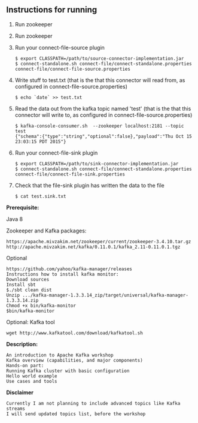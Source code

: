 Instructions for running
------------------------
1.  Run zookeeper

2.  Run zookeeper

3.  Run your connect-file-source plugin
    ```
    $ export CLASSPATH=/path/to/source-connector-implementation.jar
    $ connect-standalone.sh connect-file/connect-standalone.properties  connect-file/connect-file-source.properties
    ```
    
4.  Write stuff to test.txt (that is the that this connector will read from, as configured in connect-file-source.properties)
    ```
    $ echo `date` >> test.txt
    ```
    
5.  Read the data out from the kafka topic named 'test' (that is the that this connector will write to, as configured in connect-file-source.properties)
    ```
    $ kafka-console-consumer.sh  --zookeeper localhost:2181 --topic test
    {"schema":{"type":"string","optional":false},"payload":"Thu Oct 15 23:03:15 PDT 2015"}
    ```

6.  Run your connect-file-sink plugin
    ```
    $ export CLASSPATH=/path/to/sink-connector-implementation.jar
    $ connect-standalone.sh connect-file/connect-standalone.properties  connect-file/connect-file-sink.properties
    ```

7.  Check that the file-sink plugin has written the data to the file
    ```
    $ cat test.sink.txt
    ```


**Prerequisite:**

Java 8 

Zookeeper and Kafka packages: 
```
https://apache.mivzakim.net/zookeeper/current/zookeeper-3.4.10.tar.gz
http://apache.mivzakim.net/kafka/0.11.0.1/kafka_2.11-0.11.0.1.tgz
```
Optional
```
https://github.com/yahoo/kafka-manager/releases
Instructions how to install kafka monitor:
Download sources
Install sbt
$./sbt clean dist
Unzip .../kafka-manager-1.3.3.14_zip/target/universal/kafka-manager-1.3.3.14.zip
Chmod +x bin/kafka-monitor
$bin/kafka-monitor
```
Optional: Kafka tool 
```
wget http://www.kafkatool.com/download/kafkatool.sh
```
**Description:** 
```
An introduction to Apache Kafka workshop
Kafka overview (capabilities, and major components)
Hands-on part: 
Running Kafka cluster with basic configuration 
Hello world example
Use cases and tools 
```
**Disclaimer** 
```
Currently I am not planning to include advanced topics like Kafka streams
I will send updated topics list, before the workshop
```


